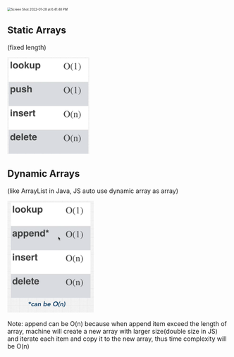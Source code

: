 <img src="Array.assets/Screen Shot 2022-01-28 at 6.41.48 PM.png" alt="Screen Shot 2022-01-28 at 6.41.48 PM" style="zoom:50%;" />

## Static Arrays

(fixed length)

<img src="Array.assets/Screen Shot 2022-01-28 at 4.13.57 PM.png" alt="Screen Shot 2022-01-28 at 4.13.57 PM" style="zoom:25%;" />

## Dynamic Arrays

(like ArrayList in Java, JS auto use dynamic array as array)

<img src="Array.assets/Screen Shot 2022-01-28 at 4.52.49 PM.png" alt="Screen Shot 2022-01-28 at 4.52.49 PM" style="zoom:25%;" />

Note: append can be O(n) because when append item exceed the length of array, machine will create a new array with larger size(double size in JS) and iterate each item and copy it to the new array, thus time complexity will be O(n)

